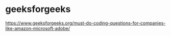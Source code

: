 # geeksforgeeks
https://www.geeksforgeeks.org/must-do-coding-questions-for-companies-like-amazon-microsoft-adobe/
